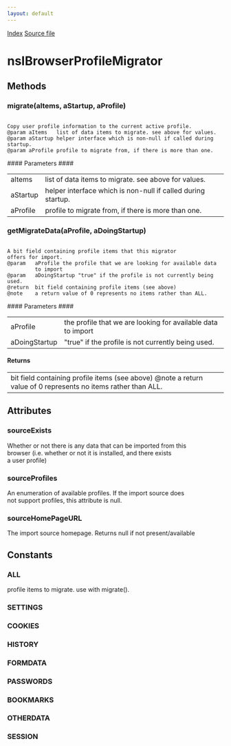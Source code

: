 ```yaml
---
layout: default
---
```

<div id='links'><a href="../index.html">Index</a>
<a href="http://dxr.mozilla.org/mozilla-central/source/browser/components/migration/nsIBrowserProfileMigrator.idl">Source file</a>
</div>

# nsIBrowserProfileMigrator #

## Methods ##

### migrate(aItems, aStartup, aProfile) ###
<code>  
Copy user profile information to the current active profile.  
@param aItems   list of data items to migrate. see above for values.  
@param aStartup helper interface which is non-null if called during startup.   
@param aProfile profile to migrate from, if there is more than one.  
  
</code>
#### Parameters ####

<table>

<tr>
<td>aItems</td>
<td>list of data items to migrate. see above for values.  
</td>
</tr>

<tr>
<td>aStartup</td>
<td>helper interface which is non-null if called during startup.   
</td>
</tr>

<tr>
<td>aProfile</td>
<td>profile to migrate from, if there is more than one.  
</td>
</tr>

</table>

### getMigrateData(aProfile, aDoingStartup) ###
<code>  
A bit field containing profile items that this migrator  
offers for import.   
@param   aProfile the profile that we are looking for available data  
         to import  
@param   aDoingStartup "true" if the profile is not currently being used.  
@return  bit field containing profile items (see above)  
@note    a return value of 0 represents no items rather than ALL.  
  
</code>
#### Parameters ####

<table>

<tr>
<td>aProfile</td>
<td>the profile that we are looking for available data  
         to import  
</td>
</tr>

<tr>
<td>aDoingStartup</td>
<td>"true" if the profile is not currently being used.  
</td>
</tr>

</table>

#### Returns ####

<table>

<tr>
<td>bit field containing profile items (see above)  
@note    a return value of 0 represents no items rather than ALL.  
</td>
</tr>

</table>

## Attributes ##

### sourceExists ###
   
Whether or not there is any data that can be imported from this   
browser (i.e. whether or not it is installed, and there exists  
a user profile)  
  

### sourceProfiles ###
   
An enumeration of available profiles. If the import source does   
not support profiles, this attribute is null.  
  

### sourceHomePageURL ###
  
The import source homepage.  Returns null if not present/available  
  

## Constants ##

### ALL ###
  
profile items to migrate. use with migrate().  
  

### SETTINGS ###

### COOKIES ###

### HISTORY ###

### FORMDATA ###

### PASSWORDS ###

### BOOKMARKS ###

### OTHERDATA ###

### SESSION ###
